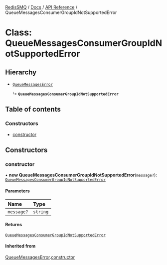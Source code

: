 [RedisSMQ](../../../README.md) / [Docs](../../README.md) / [API Reference](../README.md) / QueueMessagesConsumerGroupIdNotSupportedError

# Class: QueueMessagesConsumerGroupIdNotSupportedError

## Hierarchy

- [`QueueMessagesError`](QueueMessagesError.md)

  ↳ **`QueueMessagesConsumerGroupIdNotSupportedError`**

## Table of contents

### Constructors

- [constructor](QueueMessagesConsumerGroupIdNotSupportedError.md#constructor)

## Constructors

### constructor

• **new QueueMessagesConsumerGroupIdNotSupportedError**(`message?`): [`QueueMessagesConsumerGroupIdNotSupportedError`](QueueMessagesConsumerGroupIdNotSupportedError.md)

#### Parameters

| Name | Type |
| :------ | :------ |
| `message?` | `string` |

#### Returns

[`QueueMessagesConsumerGroupIdNotSupportedError`](QueueMessagesConsumerGroupIdNotSupportedError.md)

#### Inherited from

[QueueMessagesError](QueueMessagesError.md).[constructor](QueueMessagesError.md#constructor)
